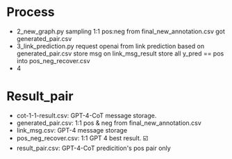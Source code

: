 # Process
- 2_new_graph.py
    sampling 1:1 pos:neg from final_new_annotation.csv
    got generated_pair.csv
- 3_link_prediction.py
    request openai from link prediction based on generated_pair.csv
    store msg on link_msg_result
    store all y_pred == pos into pos_neg_recover.csv
- 4

# Result_pair
- cot-1-1-result.csv: GPT-4-CoT message storage.
- generated_pair.csv: 1:1 pos & neg from final_new_annotation.csv
- link_msg.csv: GPT-4 message storage
- pos_neg_recover.csv: 1:1 GPT 4 best result. ☑️
- result_pair.csv: GPT-4-CoT predicition's pos pair only
